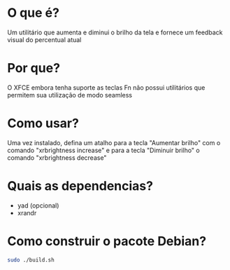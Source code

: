 # O que é?

Um utilitário que aumenta e diminui o brilho da tela e fornece um feedback visual do percentual atual

# Por que?

O XFCE embora tenha suporte as teclas Fn não possui utilitários que permitem sua utilização de modo seamless

# Como usar?

Uma vez instalado, defina um atalho para a tecla "Aumentar brilho" com o comando "xrbrightness increase" e para a tecla "Diminuir brilho" o comando "xrbrightness decrease"

# Quais as dependencias?

- yad (opcional)
- xrandr

# Como construir o pacote Debian?

```bash
sudo ./build.sh
```
